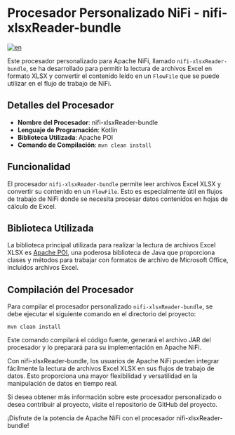 # Procesador Personalizado NiFi - nifi-xlsxReader-bundle
[![en](https://img.shields.io/badge/lang-en-red.svg)](https://github.com/pipe-cool/nifi-xlsxReader-bundle/blob/main/README.en.md)

Este procesador personalizado para Apache NiFi, llamado `nifi-xlsxReader-bundle`, se ha desarrollado para permitir la lectura de archivos Excel en formato XLSX y convertir el contenido leído en un `FlowFile` que se puede utilizar en el flujo de trabajo de NiFi.

## Detalles del Procesador

- **Nombre del Procesador**: nifi-xlsxReader-bundle
- **Lenguaje de Programación**: Kotlin
- **Biblioteca Utilizada**: Apache POI
- **Comando de Compilación**: `mvn clean install`

## Funcionalidad

El procesador `nifi-xlsxReader-bundle` permite leer archivos Excel XLSX y convertir su contenido en un `FlowFile`. Esto es especialmente útil en flujos de trabajo de NiFi donde se necesita procesar datos contenidos en hojas de cálculo de Excel.

## Biblioteca Utilizada

La biblioteca principal utilizada para realizar la lectura de archivos Excel XLSX es [Apache POI](https://poi.apache.org/), una poderosa biblioteca de Java que proporciona clases y métodos para trabajar con formatos de archivo de Microsoft Office, incluidos archivos Excel.

## Compilación del Procesador

Para compilar el procesador personalizado `nifi-xlsxReader-bundle`, se debe ejecutar el siguiente comando en el directorio del proyecto:

```
mvn clean install
```
Este comando compilará el código fuente, generará el archivo JAR del procesador y lo preparará para su implementación en Apache NiFi.

Con nifi-xlsxReader-bundle, los usuarios de Apache NiFi pueden integrar fácilmente la lectura de archivos Excel XLSX en sus flujos de trabajo de datos. Esto proporciona una mayor flexibilidad y versatilidad en la manipulación de datos en tiempo real.

Si desea obtener más información sobre este procesador personalizado o desea contribuir al proyecto, visite el repositorio de GitHub del proyecto.

¡Disfrute de la potencia de Apache NiFi con el procesador nifi-xlsxReader-bundle!